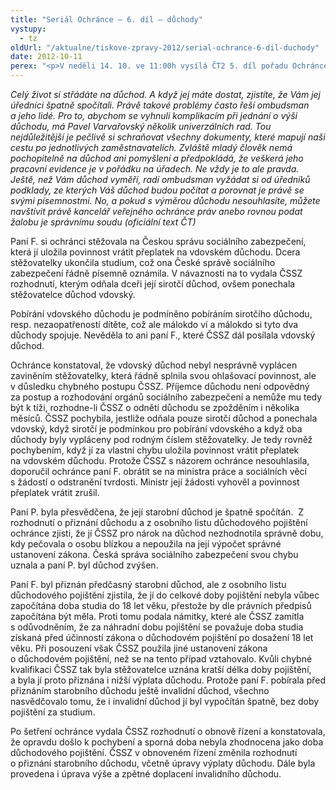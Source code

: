 ```yaml
---
title: "Seriál Ochránce – 6. díl – důchody"
vystupy:
  - tz
oldUrl: "/aktualne/tiskove-zpravy-2012/serial-ochrance-6-dil-duchody"
date: 2012-10-11
perex: "<p>V neděli 14. 10. ve 11:00h vysílá ČT2 5. díl pořadu Ochránce, tentokrát o problémech s důchodem. Reprízu dílu uvidíte na ČT2 v úterý 16. 10. v 9:00h.</p>"
---
```


<!-- imported from the old website -->

<p><em>Celý život si střádáte na důchod. A když jej máte dostat, zjistíte, že Vám jej úředníci špatně spočítali. Právě takové problémy často řeší ombudsman a jeho lidé. Pro to, abychom se vyhnuli komplikacím při jednání o výši důchodu, má Pavel Varvařovský několik univerzálních rad. Tou nejdůležitější je pečlivě si schraňovat všechny dokumenty, které mapují naši cestu po jednotlivých zaměstnavatelích. Zvláště mladý člověk nemá pochopitelně na důchod ani pomyšlení a předpokládá, že veškerá jeho pracovní evidence je v pořádku na úřadech. Ne vždy je to ale pravda. Ještě, než Vám důchod vyměří, radí ombudsman vyžádat si od úředníků podklady, ze kterých Váš důchod budou počítat a porovnat je právě se svými písemnostmi. No, a pokud s výměrou důchodu nesouhlasíte, můžete navštívit právě kancelář veřejného ochránce práv anebo rovnou podat žalobu je správnímu soudu (oficiální text ČT)</em></p><p>Paní F. si ochránci stěžovala na Českou správu sociálního zabezpečení, která jí uložila povinnost vrátit přeplatek na vdovském důchodu. Dcera stěžovatelky ukončila studium, což ona České správě sociálního zabezpečení řádně písemně oznámila. V návaznosti na to vydala ČSSZ rozhodnutí, kterým odňala dceři její sirotčí důchod, ovšem ponechala stěžovatelce důchod vdovský.</p><p>Pobírání vdovského důchodu je podmíněno pobíráním sirotčího důchodu, resp. nezaopatřeností dítěte, což ale málokdo ví a málokdo si tyto dva důchody spojuje. Nevěděla to ani paní F., které ČSSZ dál posílala vdovský důchod.</p><p>Ochránce konstatoval, že vdovský důchod nebyl nesprávně vyplácen zaviněním stěžovatelky, která řádně splnila svou ohlašovací povinnost, ale v důsledku chybného postupu ČSSZ. Příjemce důchodu není odpovědný za postup a rozhodování orgánů sociálního zabezpečení a nemůže mu tedy být k tíži, rozhodne-li ČSSZ o odnětí důchodu se zpožděním i několika měsíců. ČSSZ pochybila, jestliže odňala pouze sirotčí důchod a ponechala vdovský, když sirotčí je podmínkou pro pobírání vdovského a když oba důchody byly vypláceny pod rodným číslem stěžovatelky. Je tedy rovněž pochybením, když jí za vlastní chybu uložila povinnost vrátit přeplatek na vdovském důchodu. Protože ČSSZ s názorem ochránce nesouhlasila, doporučil ochránce paní F. obrátit se na ministra práce a sociálních věcí s žádostí o odstranění tvrdosti. Ministr její žádosti vyhověl a povinnost přeplatek vrátit zrušil. </p><p>Paní P. byla přesvědčena, že její starobní důchod je špatně spočítán.  Z rozhodnutí o přiznání důchodu a z osobního listu důchodového pojištění ochránce zjisti, že jí ČSSZ pro nárok na důchod nezhodnotila správně dobu, kdy pečovala o osobu blízkou a nepoužila na její výpočet správné ustanovení zákona. Česká správa sociálního zabezpečení svou chybu uznala a paní P. byl důchod zvýšen.</p><p>Paní F. byl přiznán předčasný starobní důchod, ale z osobního listu důchodového pojištění zjistila, že jí do celkové doby pojištění nebyla vůbec započítána doba studia do 18 let věku, přestože by dle právních předpisů započítána být měla. Proti tomu podala námitky, které ale ČSSZ zamítla s odůvodněním, že za náhradní dobu pojištění se považuje doba studia získaná před účinností zákona o důchodovém pojištění po dosažení 18 let věku. Při posouzení však ČSSZ použila jiné ustanovení zákona o důchodovém pojištění, než se na tento případ vztahovalo. Kvůli chybné kvalifikaci ČSSZ tak byla stěžovatelce uznána kratší délka doby pojištění, a byla jí proto přiznána i nižší výplata důchodu. Protože paní F. pobírala před přiznáním starobního důchodu ještě invalidní důchod, všechno nasvědčovalo tomu, že i invalidní důchod jí byl vypočítán špatně, bez doby pojištění za studium.</p><p>Po šetření ochránce vydala ČSSZ rozhodnutí o obnově řízení a konstatovala, že opravdu došlo k pochybení a sporná doba nebyla zhodnocena jako doba důchodového pojištění. ČSSZ v obnoveném řízení změnila rozhodnutí o přiznání starobního důchodu, včetně úpravy výplaty důchodu. Dále byla provedena i úprava výše a zpětné doplacení invalidního důchodu.</p>

